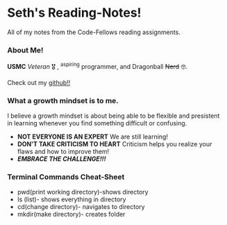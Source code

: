 # Seth's Reading-Notes!
All of my notes from the Code-Fellows reading assignments.

### About Me!

**USMC** *Veteran* 🎖️ , <sup>aspiring</sup> programmer, and Dragonball ~~Nerd~~ 🤓. 


Check out my [github!!](https://github.com/sethppierce)

### What a growth mindset is to me.
I believe a growth mindset is about being able to be flexible and presistent in learning whenever you find something difficult or confusing. 

- **NOT EVERYONE IS AN EXPERT** We are still learning!
- **DON'T TAKE CRITICISM TO HEART** Criticism helps you realize your flaws and how to improve them!
- ***EMBRACE THE CHALLENGE!!!***

### Terminal Commands Cheat-Sheet

- pwd(print working directory)-shows directory
- ls (list)- shows everything in directory
- cd(change directory)- navigates to directory
- mkdir(make directory)- creates folder
